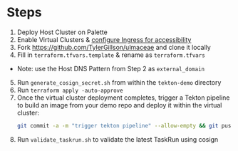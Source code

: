 # Steps
1. Deploy Host Cluster on Palette
2. Enable Virtual Clusters & [configure Ingress for accessibility](https://docs.spectrocloud.com/clusters/sandbox-clusters/cluster-quickstart#ingress)
3. Fork https://github.com/TylerGillson/ulmaceae and clone it locally
4. Fill in `terraform.tfvars.template` & rename as `terraform.tfvars`
  - Note: use the Host DNS Pattern from Step 2 as `external_domain`
5. Run `generate_cosign_secret.sh` from within the `tekton-demo` directory
6. Run `terraform apply -auto-approve`
7. Once the virtual cluster deployment completes, trigger a Tekton pipeline to build an image from your demo repo and deploy it within the virtual cluster:
   ```bash
   git commit -a -m "trigger tekton pipeline" --allow-empty && git push origin master
   ```
8. Run `validate_taskrun.sh` to validate the latest TaskRun using cosign